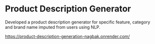 # Product Description Generator
Developed a product description generator for specific feature, category and brand name imputed from users using NLP.

https://product-description-generation-nagbak.onrender.com/
